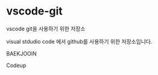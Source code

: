 # vscode-git
vscode git을 사용하기 위한 저장소

visual stdudio code 에서 github를 사용하기 위한 저장소입니다.

BAEKJOOIN

Codeup
